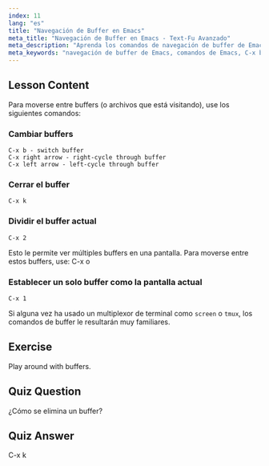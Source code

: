 ```yaml
---
index: 11
lang: "es"
title: "Navegación de Buffer en Emacs"
meta_title: "Navegación de Buffer en Emacs - Text-Fu Avanzado"
meta_description: "Aprenda los comandos de navegación de buffer de Emacs. Cambie, cierre y divida buffers eficientemente con este tutorial de Emacs para principiantes. ¡Mejore su flujo de trabajo!"
meta_keywords: "navegación de buffer de Emacs, comandos de Emacs, C-x b, C-x k, tutorial de Linux, guía de Emacs, Emacs para principiantes"
---
```


## Lesson Content

Para moverse entre buffers (o archivos que está visitando), use los siguientes comandos:

### Cambiar buffers

```
C-x b - switch buffer
C-x right arrow - right-cycle through buffer
C-x left arrow - left-cycle through buffer
```

### Cerrar el buffer

```
C-x k
```

### Dividir el buffer actual

```
C-x 2
```

Esto le permite ver múltiples buffers en una pantalla. Para moverse entre estos buffers, use: C-x o

### Establecer un solo buffer como la pantalla actual

```
C-x 1
```

Si alguna vez ha usado un multiplexor de terminal como `screen` o `tmux`, los comandos de buffer le resultarán muy familiares.

## Exercise

Play around with buffers.

## Quiz Question

¿Cómo se elimina un buffer?

## Quiz Answer

C-x k
